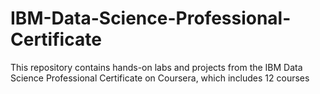 # IBM-Data-Science-Professional-Certificate
This repository contains hands-on labs and projects from the IBM Data Science Professional Certificate on Coursera, which includes 12 courses
